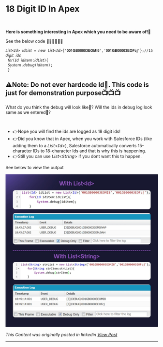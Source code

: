 # 18 Digit ID In Apex 


&nbsp; 

**Here is something interesting in Apex which you need to be aware of!📢**


See the below code 🕵️‍♀️🕵️‍♀️🕵️‍♀️



```apex
𝘓𝘪𝘴𝘵<𝘐𝘥> 𝘪𝘥𝘓𝘪𝘴𝘵 = 𝘯𝘦𝘸 𝘓𝘪𝘴𝘵<𝘐𝘥>{'𝟎𝟎𝟏𝐆𝐁𝟎𝟎𝟎𝟎𝟑𝐄𝐎𝐌𝐈𝟖','𝟎𝟎𝟏𝐆𝐁𝟎𝟎𝟎𝟎𝟑𝐄𝐎𝐅𝐜𝐣'};//15 𝘥𝘪𝘨𝘪𝘵 𝘪𝘥𝘴
 𝘧𝘰𝘳(𝘐𝘥 𝘪𝘥𝘪𝘵𝘦𝘮:𝘪𝘥𝘓𝘪𝘴𝘵){
 𝘚𝘺𝘴𝘵𝘦𝘮.𝘥𝘦𝘣𝘶𝘨(𝘪𝘥𝘪𝘵𝘦𝘮);
 }
```
## ⚠Note: Do not ever hardcode Id🚫. This code is just for demonstration purpose📺📺📺


What do you think the debug will look like🔎? Will the ids in debug log look same as we entered🔎?

&nbsp; 

- 👉Nope you will find the ids are logged as 18 digit ids!
- 👉Did you know that in Apex, when you work with Salesforce IDs (like adding them to a 𝘓𝘪𝘴𝘵<𝘐𝘥>), Salesforce automatically converts 15-character IDs to 18-character Ids and that is why this is happening.
- 👉Still you can use 𝘓𝘪𝘴𝘵<𝘚𝘵𝘳𝘪𝘯𝘨> if you dont want this to happen.

See below to view the output

![Image 1](https://raw.githubusercontent.com/vivekvismayam/blog-assets-1/refs/heads/main/Images/p14_1.jpg)


*This Content was originally posted in linkedin [View Post](https://www.linkedin.com/posts/vivekvismayam_apex-salesforce-activity-7275868887659782144-v7pu?utm_source=social_share_send&utm_medium=member_desktop_web&rcm=ACoAAA_bVqsB5ZA6FQt9Rk3q8WfamtkMsTNLxRo)*

***
